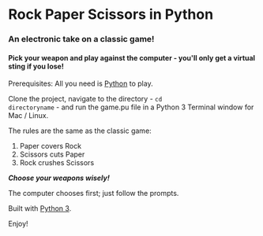 # Rock Paper Scissors in Python
### An electronic take on a classic game!
#### Pick your weapon and play against the computer - you'll only get a virtual sting if you lose!

Prerequisites: All you need is [Python](https://www.python.org/download/releases/3.0) to play.

Clone the project, navigate to the directory - <code>cd directoryname</code> - and run the game.pu file in a Python 3 Terminal window for Mac / Linux.

The rules are the same as the classic game:

1. Paper covers Rock
2. Scissors cuts Paper
3. Rock crushes Scissors

**_Choose your weapons wisely!_**

The computer chooses first; just follow the prompts.

Built with [Python 3](https://docs.python.org/3/).

Enjoy!
